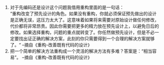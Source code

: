 1. 对于先编码还是设计这个问题我借用重构里面的是一句话：  
“重构改变了预先设计的角色。如果没有重构，你就必须保证预先做出的设计是正确无误，这压力太大了。这意味着如果将来需要对原始设计做任何修改，代价都将非常昂贵。因此你需要把更多的精力放在预先设计上，以避免日后的修改。如果选择重构，问题的重点就转变了。你任然做预先设计，但是不必一定要找出证正确的解决方案，此刻的你只需要得到一个合理的解决方案就够了。“ –摘自《重构-改善既有代码的设计》  
2. 把一个简单的解决方法重构成一个灵活的解决方法有多难？答案是：“相当容易”。 –摘自《重构-改善既有代码的设计》
